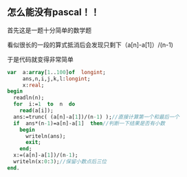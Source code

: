 ## 怎么能没有pascal！！
首先这是一题十分简单的数学题

看似很长的一段的算式抵消后会发现只剩下（a[n]-a[1]）/(n-1)

于是代码就变得非常简单

```pascal
var  a:array[1..100]of  longint;
     ans,n,i,j,k,l:longint;
     x:real;
begin
  readln(n);
  for  i:=1  to  n  do
    read(a[i]);
  ans:=trunc( (a[n]-a[1])/(n-1) );//直接计算第一个和最后一个
  if  ans*(n-1)=a[n]-a[1]  then//判断一下结果是否有小数
    begin
      writeln(ans);
      exit;
    end;
  x:=(a[n]-a[1])/(n-1);
  writeln(x:0:3);//保留小数点后三位
end.  
```